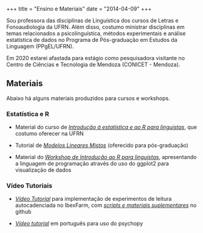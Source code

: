 +++
title = "Ensino e Materiais"
date = "2014-04-09"
+++


Sou professora das disciplinas de Linguística dos cursos de Letras e Fonoaudiologia da UFRN. Além disso, costumo ministrar disciplinas em temas relacionados a psicolinguística, métodos experimentais e análise estatística de dados no Programa de Pós-graduação em Estudos da Linguagem (PPgEL/UFRN).

Em 2020 estarei afastada para estágio como pesquisadora visitante no Centro de Ciências e Tecnologia de Mendoza (CONICET - Mendoza).



## Materiais

Abaixo há alguns materiais produzidos para cursos e workshops.

### Estatística e R

+ Material do curso de [*Introdução à estatística e ao R para linguistas*](https://github.com/mahayanag/intro_estatistica_linguistica), que costumo oferecer na UFRN

+ Tutorial de [*Modelos Lineares Mistos*](https://mahayana.me/mlm) (oferecido para pós-graduação)

+ Material do [*Workshop de Introdução ao R para linguistas*](https://github.com/mahayanag/rworkshop), apresentando a linguagem de programação através do uso do ggplot2 para visualização de dados


### Vídeo Tutoriais

+ [*Vídeo Tutorial*](https://www.youtube.com/watch?v=cntvetEVZ7Q&feature=youtu.be) para implementação de experimentos de leitura autocadenciada no IbexFarm, com [*scripts e materiais suplementares*](https://github.com/mahayanag/arquivosIbexFarm) no github

+ [*Vídeo tutorial*](https://www.youtube.com/watch?v=W8cpnARvtNw) em português para uso do psychopy




